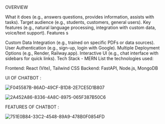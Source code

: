 OVERVIEW

What it does (e.g., answers questions, provides information, assists with tasks).
Target audience (e.g., students, customers, general users).
Key features (e.g., natural language processing, integration with custom data, voice/text support).
Features
s

Custom Data Integration (e.g., trained on specific PDFs or data sources).
User Authentication (e.g., sign-up, login with Google).
Multiple Deployment Options (e.g., Render, Railway.app).
Interactive UI (e.g., chat interface with sidebars for quick links).
Tech Stack - MERN
List the technologies used:

Frontend: React (Vite), Tailwind CSS
Backend: FastAPI, Node.js, MongoDB


UI OF CHATBOT : 

![F045587B-86AD-49CF-B1D8-2E7CE5D1B807](https://github.com/user-attachments/assets/1b62a857-0fa5-44be-9247-a5fcdf3b73de)

![2A452A86-8336-4A8C-8975-065F387B50C6](https://github.com/user-attachments/assets/d7ec57f1-4e58-4100-a8e5-d291abbf079f)

FEATURES OF CHATBOT : 

![751E0B84-33C2-4548-89A9-478B0F0854FD](https://github.com/user-attachments/assets/a1082bd0-204a-403d-99ac-5a210c5d5717)



